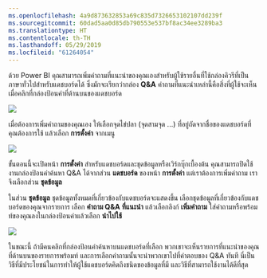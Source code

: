 ```yaml
---
ms.openlocfilehash: 4a9d873632853a69c835d7326653102107dd239f
ms.sourcegitcommit: 60dad5aa0d85db790553e537bf8ac34ee3289ba3
ms.translationtype: HT
ms.contentlocale: th-TH
ms.lasthandoff: 05/29/2019
ms.locfileid: "61264054"
---
```

ด้วย Power BI คุณสามารถเพิ่มคำถามที่แนะนำของคุณเองสำหรับผู้ใช้รายอื่นที่ใช้กล่องคิวรีที่เป็นภาษาทั่วไปสำหรับแดชบอร์ดได้ ซึ่งมักจะเรียกว่ากล่อง **Q&A** คำถามที่แนะนำเหล่านี้คือสิ่งที่ผู้ใช้จะเห็นเมื่อคลิกที่กล่องป้อนค่าที่ด้านบนของแดชบอร์ด

![](media/4-3a-suggested-questions/4-3a_1.png)

เมื่อต้องการเพิ่มคำถามของคุณเอง ให้เลือกจุดไข่ปลา (จุดสามจุด ...) ที่อยู่ถัดจากชื่อของแดชบอร์ดที่คุณต้องการใช้ แล้วเลือก **การตั้งค่า** จากเมนู

![](media/4-3a-suggested-questions/4-3a_2.png)

 ขั้นตอนนี้จะเปิดหน้า **การตั้งค่า** สำหรับแดชบอร์ดและชุดข้อมูลหรือเวิร์กบุ๊กเบื้องต้น คุณสามารถปิดใช้งานกล่องป้อนคำค้นหา Q&A ได้จากส่วน **แดชบอร์ด** ของหน้า **การตั้งค่า** แต่เราต้องการเพิ่มคำถาม เราจึงเลือกส่วน **ชุดข้อมูล**

ในส่วน **ชุดข้อมูล** ชุดข้อมูลทั้งหมดที่เกี่ยวข้องกับแดชบอร์ดจะแสดงขึ้น เลือกชุดข้อมูลที่เกี่ยวข้องกับแดชบอร์ดของคุณจากรายการ เลือก **คำถาม Q&A ที่แนะนำ** แล้วเลือกลิงก์ **เพิ่มคำถาม** ใส่คำถามหรือพร้อมท์ของคุณลงในกล่องป้อนค่าแล้วเลือก **นำไปใช้**

![](media/4-3a-suggested-questions/4-3a_3.png)

ในขณะนี้ ถ้ามีคนคลิกที่กล่องป้อนคำค้นหาบนแดชบอร์ดที่เลือก พวกเขาจะเห็นรายการที่แนะนำของคุณที่ด้านบนของรายการพร้อมท์ และการเลือกคำถามนั้นจะนำพวกเขาไปที่คำตอบของ Q&A ทันที นี่เป็นวิธีที่มีประโยชน์ในการทำให้ผู้ใช้แดชบอร์ดคิดถึงชนิดของข้อมูลที่มี และวิธีที่สามารถใช้งานได้ดีที่สุด

